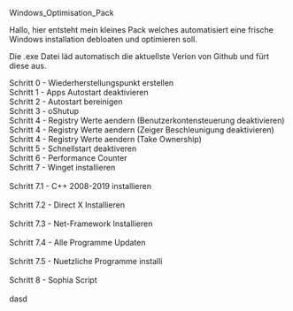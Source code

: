Windows_Optimisation_Pack

Hallo, hier entsteht mein kleines Pack welches automatisiert eine frische Windows installation debloaten und optimieren soll.

Die .exe Datei läd automatisch die aktuellste Verion von Github und fürt diese aus.








Schritt 0   - Wiederherstellungspunkt erstellen   <br>
Schritt 1   - Apps Autostart deaktivieren             <br>
Schritt 2   - Autostart bereinigen              <br>
Schritt 3   - oShutup      <br>
Schritt 4   - Registry Werte aendern (Benutzerkontensteuerung deaktivieren) <br>
Schritt 4   - Registry Werte aendern (Zeiger Beschleunigung deaktivieren) <br>
Schritt 4   - Registry Werte aendern (Take Ownership)   <br>
Schritt 5   - Schnellstart deaktiveren    <br>
Schritt 6   - Performance Counter                      
Schritt 7   - Winget installieren                    <br>                 
Schritt 7.1 - C++ 2008-2019 installieren          <br>                    
Schritt 7.2 - Direct X Installieren                  <br>          
Schritt 7.3 - Net-Framework Installieren          <br>              
Schritt 7.4 - Alle Programme Updaten             <br>                 
Schritt 7.5 - Nuetzliche Programme installi <br>                    
Schritt 8   - Sophia Script                 <br>                       
dasd <br>

